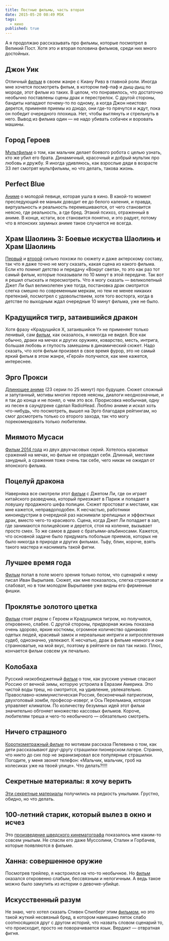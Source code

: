 ```yaml
---
title: Постные фильмы, часть вторая
date: 2015-05-20 08:49 MSK
tags:
  - кино
published: true
---
```


А я продолжаю рассказывать про фильмы, которые посмотрел в Великий Пост. Хотя это и вторая половина фильмов, среди них
много достойных.

<!-- more -->

## Джон Уик

Отличный [фильм](http://www.kinopoisk.ru/film/762738/) в своем жанре с Киану Ривз в главной роли. Иногда мне хочется
посмотреть фильм, в котором пиф-паф и дыщ-дыщ по мороде, этот фильм из таких. В целом, что понравилось, что достаточно
необычно поставлены сцены драк и перестрелок. С другой стороны, бандиты нападают почему-то по одному, а когда Джон
неистово дерется, применяя приемы из дзюдо, они где-то прячутся и ждут, пока он победит очередного плохиша. Нет, чтобы
выглянуть и стрельнуть в него. Вывод из фильма один — не надо убивать собачек и воровать машины.

## Город Героев

[Мультфильм](http://www.kinopoisk.ru/film/693126/) о том, как мальчик делает боевого робота с целью узнать, кто же убил
его брата. Динамичный, красочный и добрый мультик про любовь и дружбу. Я иногда удивляюсь, как взрослые дяди в возрасте
33 лет смотрят мультфильмы, но что делать, такова жизнь.

## Perfect Blue

[Аниме](http://www.kinopoisk.ru/film/8237/) о молодой певице, которая ушла в кино. В какой-то момент преследующий ее
маньяк доводит ее до белого каления, и правда, виртуальность и реальность перемешиваются, от чего становится неясно, где
реальность, а где бред. Этакий психоз, отраженный в аниме. В конце, кстати, все становится понятно, и это радует, потому
что в японских заумных аниме такое случается не всегда.

## Храм Шаолинь 3: Боевые искуства Шаолинь и Храм Шаолинь

[Первый](http://www.kinopoisk.ru/film/23609/) и [второй](http://www.kinopoisk.ru/film/23612/) сильно похожи по сюжету и
даже актерскому составу, так что я даже точно не могу сказать, какая сцена из какого фильма. Если кто помнит детство и
передачу «Вокруг света», то это как раз тот самый фильм, которые показывали по 10 минут в этой передаче. Так вот я решил
отыскать и пересмотреть. Что я могу сказать — великолепный Джет Ли был великолепен уже тогда, постановка драк смотрится
слегка смешно по современным меркам, но тем не менее никаких претензий, посмотрел с удовольствием, хотя того восторга,
когда в детстве по выходным ждал очередные 10 минут фильма, уже не было.

## Крадущийся тигр, затаившийся дракон

Хотя фразу «Крадущийся X, затаившийся Y» не применяет только ленивый, сам [фильм](http://www.kinopoisk.ru/film/378/),
как оказалось, я никогда не видел. Все как обычно, драки на мечах и других оружиях, коварство, месть, интрига, большая
любовь и глупость замешаны в динамический сюжет. Надо сказать, что хотя фильм произвел в свое время фурор, это не самый
яркий фильм в этом жанре, «Герой» получился, как мне кажется, интереснее.

## Эрго Прокси

[Длинющее аниме](http://www.kinopoisk.ru/film/397220/) (23 серии по 25 минут) про будущее. Сюжет сложный и запутанный,
мотивы многих героев неясны, диалоги неоднозначные, и я так до конца и не понял, о чем это все. Прорисовка необычная,
одну из песен в саундтреке сделал RadioHead. Люблю аниме и искал хоть что-нибудь, что посмотреть, вышел на Эрго
благодаря рейтингам, но смог досмотреть только со второго захода, так что могу порекомендовать только любителям.

## Миямото Мусаси

[Фильм 2014 года](http://www.kinopoisk.ru/film/838757/) из двух двухчасовых серий. Хотелось красивых сражений на мечах,
но фильм не оправдал себя. Длинный, местами занудный, а сражения тоже очень так себе, чего никак не ожидал от японского
фильма.

## Поцелуй дракона

Наверняка все смотрели этот [фильм](http://www.kinopoisk.ru/film/727/) с Джетом Ли, где он играет китайского разведчика,
который приезжает в Париж и попадает в ловушку продажного шефа полиции. Сюжет простоват и местами, как мне кажется,
неправдоподобен. К несчастью, работники киноиндустрии в очередной раз наснимали зрелищных и эффектных драк, вместо
чего-то красивого. Сцена, когда Джет Ли попадает в зал, где занимаются полицейские и дерется, стоя на коленке, вызывает
просто смех. То же самое в драке с братьями-альбиносами. Кажется, что основной задаче было придумать побольше приемов,
которых не было никогда в природе и других фильмах. Тьфу, блин, короче, взять такого мастера и наснимать такой фигни.

## Лучшее время года

[Фильм](http://www.kinopoisk.ru/film/404182/) попал в поле моего зрения только потом, что сценарий к нему писал Иван
Вырыпаев. Сюжет, как мне показалось, слегка странноват и слабоват, но в том молодом Вырыпаеве уже видны его фирменные
фишки.

## Проклятье золотого цветка

[Фильм](http://www.kinopoisk.ru/film/195751/) стоят рядом с Героем и Крадущимся тигром, но получился, откровенно,
слабее. С другой стороны, придворная жизнь показана очень здорово, яркие костюмы, огромное количество одинаково одетых
людей, красивый замок и нереальные интриги и хитросплетения судеб, однозначно, увлекают. К несчатью, драк в фильме
немного и они странноватые, на мой вкус, поэтому в рейтинге он пал так низко. Плюс, кончается фильм совсем уж печально.

## Колобаха

Русский низкобюджетный [фильм](http://www.kinopoisk.ru/film/431200/) о том, как русские ученые спасают Россию от вечной
зимы, которую устроила в Евразии Америка. Это чистой воды треш, но смотрится, на удивление, увлекательно.
Православно-коммунистическая Россия, бесконечный патриотизм, двухголовый зомби, професор-изверг, и Ось Перельмана,
которая управляет климатом. По количеству безумных идей этот фильм значительно обгоняет множество кассовых фильмов.
Короче, любителям треша и чего-то необычного — обязательно смотреть.

## Ничего страшного

[Короткометражный фильм](http://www.kinopoisk.ru/film/268559/) по мотивам рассказа Пелевина о том, как дети рассказывают
друг-другу страшилки пионерском лагере. Странно, что никто до сих пор не экранизировал все популярные страшилки.
Погодите, у меня звонит телефон: «Мальчик, мальчик, гроб на колесиках уже на твоей улице». Что делать?!!!!


## Секретные материалы: я хочу верить

[Эти секретные материалы](http://www.kinopoisk.ru/film/391815/) получились на редкость унылыми. Грустно, обидно, но что
делать.

## 100-летний старик, который вылез в окно и исчез

Это [произведение шведского кинематографа](http://www.kinopoisk.ru/film/648731/) показалось мне каким-то совсем унылым.
Не спасли его даже Муссолини, Сталин и Горбачев, которые появляются в фильме.

## Ханна: совершенное оружие

Посмотрев трейлер, я настроился на что-то необычное. Но [фильм](http://www.kinopoisk.ru/film/468551/) оказался
откровенно слабым, бессвязным и нелогичным. А ведь такое можно было замутить из истории о девочке-убийце.

## Искусственный разум

Не знаю, чего хотел сказать Стивен Спилберг этим [фильмом](http://www.kinopoisk.ru/film/594/), но это такой жуткий
несвязный бред, в котором намешано пяток слабо соотносящихся друг с другом историй, что назвать словом сценарий то, что
происходит, просто не поворачивается язык. Вердикт — отвратная фигня.
